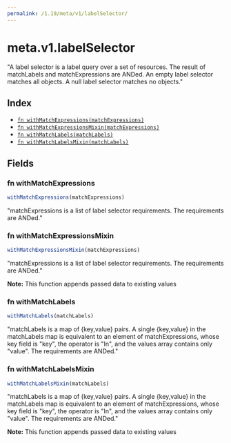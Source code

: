 ```yaml
---
permalink: /1.19/meta/v1/labelSelector/
---
```


# meta.v1.labelSelector

"A label selector is a label query over a set of resources. The result of matchLabels and matchExpressions are ANDed. An empty label selector matches all objects. A null label selector matches no objects."

## Index

* [`fn withMatchExpressions(matchExpressions)`](#fn-withmatchexpressions)
* [`fn withMatchExpressionsMixin(matchExpressions)`](#fn-withmatchexpressionsmixin)
* [`fn withMatchLabels(matchLabels)`](#fn-withmatchlabels)
* [`fn withMatchLabelsMixin(matchLabels)`](#fn-withmatchlabelsmixin)

## Fields

### fn withMatchExpressions

```ts
withMatchExpressions(matchExpressions)
```

"matchExpressions is a list of label selector requirements. The requirements are ANDed."

### fn withMatchExpressionsMixin

```ts
withMatchExpressionsMixin(matchExpressions)
```

"matchExpressions is a list of label selector requirements. The requirements are ANDed."

**Note:** This function appends passed data to existing values

### fn withMatchLabels

```ts
withMatchLabels(matchLabels)
```

"matchLabels is a map of {key,value} pairs. A single {key,value} in the matchLabels map is equivalent to an element of matchExpressions, whose key field is \"key\", the operator is \"In\", and the values array contains only \"value\". The requirements are ANDed."

### fn withMatchLabelsMixin

```ts
withMatchLabelsMixin(matchLabels)
```

"matchLabels is a map of {key,value} pairs. A single {key,value} in the matchLabels map is equivalent to an element of matchExpressions, whose key field is \"key\", the operator is \"In\", and the values array contains only \"value\". The requirements are ANDed."

**Note:** This function appends passed data to existing values
